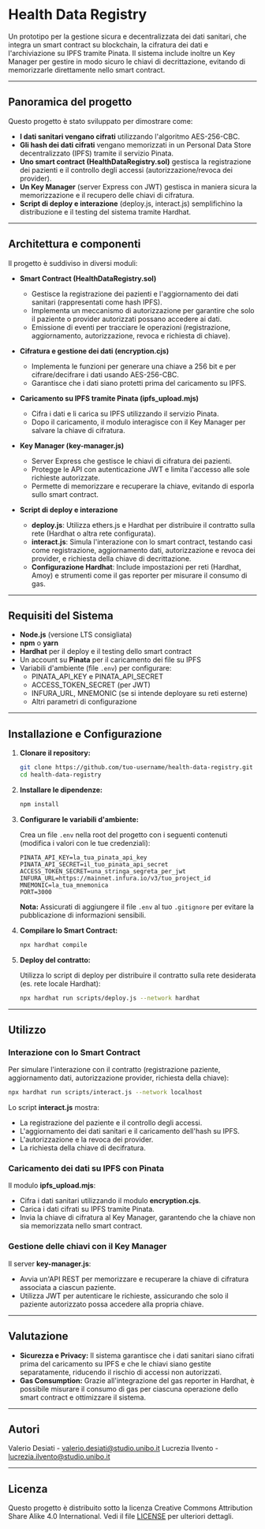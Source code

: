 # Health Data Registry

Un prototipo per la gestione sicura e decentralizzata dei dati sanitari, che integra un smart contract su blockchain, la cifratura dei dati e l'archiviazione su IPFS tramite Pinata. Il sistema include inoltre un Key Manager per gestire in modo sicuro le chiavi di decrittazione, evitando di memorizzarle direttamente nello smart contract.

---

## Panoramica del progetto

Questo progetto è stato sviluppato per dimostrare come:
- **I dati sanitari vengano cifrati** utilizzando l'algoritmo AES-256-CBC.
- **Gli hash dei dati cifrati** vengano memorizzati in un Personal Data Store decentralizzato (IPFS) tramite il servizio Pinata.
- **Uno smart contract (HealthDataRegistry.sol)** gestisca la registrazione dei pazienti e il controllo degli accessi (autorizzazione/revoca dei provider).
- **Un Key Manager** (server Express con JWT) gestisca in maniera sicura la memorizzazione e il recupero delle chiavi di cifratura.
- **Script di deploy e interazione** (deploy.js, interact.js) semplifichino la distribuzione e il testing del sistema tramite Hardhat.

---

## Architettura e componenti

Il progetto è suddiviso in diversi moduli:

- **Smart Contract (HealthDataRegistry.sol)**
  - Gestisce la registrazione dei pazienti e l'aggiornamento dei dati sanitari (rappresentati come hash IPFS).
  - Implementa un meccanismo di autorizzazione per garantire che solo il paziente o provider autorizzati possano accedere ai dati.
  - Emissione di eventi per tracciare le operazioni (registrazione, aggiornamento, autorizzazione, revoca e richiesta di chiave).

- **Cifratura e gestione dei dati (encryption.cjs)**
  - Implementa le funzioni per generare una chiave a 256 bit e per cifrare/decifrare i dati usando AES-256-CBC.
  - Garantisce che i dati siano protetti prima del caricamento su IPFS.

- **Caricamento su IPFS tramite Pinata (ipfs_upload.mjs)**
  - Cifra i dati e li carica su IPFS utilizzando il servizio Pinata.
  - Dopo il caricamento, il modulo interagisce con il Key Manager per salvare la chiave di cifratura.

- **Key Manager (key-manager.js)**
  - Server Express che gestisce le chiavi di cifratura dei pazienti.
  - Protegge le API con autenticazione JWT e limita l'accesso alle sole richieste autorizzate.
  - Permette di memorizzare e recuperare la chiave, evitando di esporla sullo smart contract.

- **Script di deploy e interazione**
  - **deploy.js**: Utilizza ethers.js e Hardhat per distribuire il contratto sulla rete (Hardhat o altra rete configurata).
  - **interact.js**: Simula l'interazione con lo smart contract, testando casi come registrazione, aggiornamento dati, autorizzazione e revoca dei provider, e richiesta della chiave di decrittazione.
  - **Configurazione Hardhat**: Include impostazioni per reti (Hardhat, Amoy) e strumenti come il gas reporter per misurare il consumo di gas.

---

## Requisiti del Sistema

- **Node.js** (versione LTS consigliata)
- **npm** o **yarn**
- **Hardhat** per il deploy e il testing dello smart contract
- Un account su **Pinata** per il caricamento dei file su IPFS
- Variabili d'ambiente (file `.env`) per configurare:
  - PINATA_API_KEY e PINATA_API_SECRET
  - ACCESS_TOKEN_SECRET (per JWT)
  - INFURA_URL, MNEMONIC (se si intende deployare su reti esterne)
  - Altri parametri di configurazione

---

## Installazione e Configurazione

1. **Clonare il repository:**

   ```bash
   git clone https://github.com/tuo-username/health-data-registry.git
   cd health-data-registry
   ```

2. **Installare le dipendenze:**

   ```bash
   npm install
   ```

3. **Configurare le variabili d'ambiente:**

   Crea un file `.env` nella root del progetto con i seguenti contenuti (modifica i valori con le tue credenziali):

   ```env
   PINATA_API_KEY=la_tua_pinata_api_key
   PINATA_API_SECRET=il_tuo_pinata_api_secret
   ACCESS_TOKEN_SECRET=una_stringa_segreta_per_jwt
   INFURA_URL=https://mainnet.infura.io/v3/tuo_project_id
   MNEMONIC=la_tua_mnemonica
   PORT=3000
   ```

   **Nota:** Assicurati di aggiungere il file `.env` al tuo `.gitignore` per evitare la pubblicazione di informazioni sensibili.

4. **Compilare lo Smart Contract:**

   ```bash
   npx hardhat compile
   ```

5. **Deploy del contratto:**

   Utilizza lo script di deploy per distribuire il contratto sulla rete desiderata (es. rete locale Hardhat):

   ```bash
   npx hardhat run scripts/deploy.js --network hardhat
   ```

---

## Utilizzo

### Interazione con lo Smart Contract

Per simulare l'interazione con il contratto (registrazione paziente, aggiornamento dati, autorizzazione provider, richiesta della chiave):

```bash
npx hardhat run scripts/interact.js --network localhost
```

Lo script **interact.js** mostra:
- La registrazione del paziente e il controllo degli accessi.
- L'aggiornamento dei dati sanitari e il caricamento dell'hash su IPFS.
- L'autorizzazione e la revoca dei provider.
- La richiesta della chiave di decifratura.

### Caricamento dei dati su IPFS con Pinata

Il modulo **ipfs_upload.mjs**:
- Cifra i dati sanitari utilizzando il modulo **encryption.cjs**.
- Carica i dati cifrati su IPFS tramite Pinata.
- Invia la chiave di cifratura al Key Manager, garantendo che la chiave non sia memorizzata nello smart contract.

### Gestione delle chiavi con il Key Manager

Il server **key-manager.js**:
- Avvia un'API REST per memorizzare e recuperare la chiave di cifratura associata a ciascun paziente.
- Utilizza JWT per autenticare le richieste, assicurando che solo il paziente autorizzato possa accedere alla propria chiave.

---

## Valutazione

- **Sicurezza e Privacy:** Il sistema garantisce che i dati sanitari siano cifrati prima del caricamento su IPFS e che le chiavi siano gestite separatamente, riducendo il rischio di accessi non autorizzati.
- **Gas Consumption:** Grazie all'integrazione del gas reporter in Hardhat, è possibile misurare il consumo di gas per ciascuna operazione dello smart contract e ottimizzare il sistema.

---

## Autori

Valerio Desiati - <valerio.desiati@studio.unibo.it>
Lucrezia Ilvento - <lucrezia.ilvento@studio.unibo.it>

---

## Licenza

Questo progetto è distribuito sotto la licenza Creative Commons Attribution Share Alike 4.0 International. Vedi il file [LICENSE](LICENSE) per ulteriori dettagli.